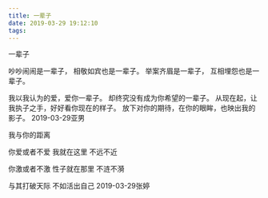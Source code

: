 ```yaml
---
title: 一辈子
date: 2019-03-29 19:12:10
tags:
---
```

一辈子

吵吵闹闹是一辈子，
相敬如宾也是一辈子。
举案齐眉是一辈子，
互相埋怨也是一辈子。

我以我认为的爱，爱你一辈子。
却终究没有成为你希望的一辈子。
从现在起，让我执子之手，好好看你现在的样子。
放下对你的期待，在你的眼眸，也映出我的影子。
2019-03-29亚男

我与你的距离

你爱或者不爱
我就在这里
不远不近

你激或者不激
性子就在那里
不涟不漪

与其打破天际
不如活出自己
2019-03-29张婷